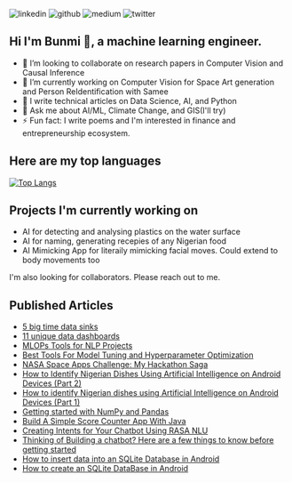 
![linkedin](https://img.shields.io/badge/Linkedin-0e76a8?style=for-the-badge&logo=Linkedin&logoColor=white)
![github](https://img.shields.io/badge/Github-000000?style=for-the-badge&logo=Github&logoColor=white)
![medium](https://img.shields.io/badge/Medium-000000?style=for-the-badge&logo=Medium&logoColor=white)
![twitter](https://img.shields.io/badge/Twitter-informational?style=for-the-badge&logo=Twitter&logoColor=white)

## Hi I'm Bunmi 👋, a machine learning engineer.

- 👯 I’m looking to collaborate on research papers in Computer Vision and Causal Inference
- 🔭 I’m currently working on Computer Vision for Space Art generation and Person ReIdentification with Samee
- 🌱 I write technical articles on Data Science, AI, and Python
- 💬 Ask me about AI/ML, Climate Change, and GIS(I'll try) 
- ⚡ Fun fact: I write poems and I'm interested in finance and entrepreneurship ecosystem.

## Here are my top languages
[![Top Langs](https://github-readme-stats.vercel.app/api/top-langs/?username=bumie-e&layout=compact&langs_count=8)](https://github.com/anuraghazra/github-readme-stats)

## Projects I'm currently working on
- AI for detecting and analysing plastics on the water surface
- AI for naming, generating recepies of any Nigerian food
- AI Mimicking App for literaily mimicking facial moves. Could extend to body movements too

I'm also looking for collaborators. Please reach out to me.

## Published Articles
- [5 big time data sinks]( https://blog.dataiku.com/the-5-biggest-data-time-sinks )
- [11 unique data dashboards](https://ikigailabs.medium.com/11-unique-designs-to-inspire-your-next-dashboard-f19e2fb57243)
- [MLOPs Tools for NLP Projects](https://neptune.ai/blog/mlops-tools-for-nlp-projects)
- [Best Tools For Model Tuning and Hyperparameter Optimization](https://neptune.ai/blog/best-tools-for-model-tuning-and-hyperparameter-optimization)
- [NASA Space Apps Challenge: My Hackathon Saga](https://medium.com/@akinremibunmi111/nasa-space-apps-challenge-my-hackathon-saga-453dd3ff201d)
- [How to Identify Nigerian Dishes Using Artificial Intelligence on Android Devices (Part 2)](https://medium.com/cometheartbeat/how-to-identify-nigerian-dishes-using-artificial-intelligence-on-android-devices-part-2-133dcac3a89d)
- [How to identify Nigerian dishes using Artificial Intelligence on Android Devices (Part 1)](https://medium.com/cometheartbeat/how-to-identify-nigerian-dishes-using-artificial-intelligence-on-android-devices-part-1-4ca03f1c656a)
- [Getting started with NumPy and Pandas](https://medium.com/aiplusoau/getting-started-with-numpy-and-pandas-bc80de19536e)
- [Build A Simple Score Counter App With Java](https://medium.com/@akinremibunmi111/build-a-simple-score-counter-app-with-java-994e83532d08)
- [Creating Intents for Your Chatbot Using RASA NLU](https://medium.com/@akinremibunmi111/creating-intents-for-your-chatbot-using-rasa-nlu-1c2b9e695e17)
- [Thinking of Building a chatbot? Here are a few things to know before getting started](https://medium.com/@akinremibunmi111/thinking-of-building-a-chatbot-here-are-a-few-things-to-know-before-getting-started-37d79cda5234)
- [How to insert data into an SQLite Database in Android](https://medium.com/@akinremibunmi111/how-to-insert-data-into-an-sqlite-database-in-android-dd0081cc5d08)
- [How to create an SQLite DataBase in Android](https://medium.com/@akinremibunmi111/how-to-create-an-sqlite-database-in-android-177f252a4eca)

<!--
**bumie-e/bumie-e** is a ✨ _special_ ✨ repository because its `README.md` (this file) appears on your GitHub profile.
[![Anurag's GitHub stats](https://github-readme-stats.vercel.app/api?username=bumie-e&show_icons=true&theme=radical)](https://github.com/anuraghazra/github-readme-stats)
Here are some ideas to get you started:

- 🔭 I’m currently working on ...
- 🌱 I’m currently learning ...
- 👯 I’m looking to collaborate on ...
- 🤔 I’m looking for help with ...
- 💬 Ask me about ...
- 📫 How to reach me: ...
- 😄 Pronouns: ...
- ⚡ Fun fact: ...
-->
